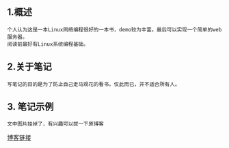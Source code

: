 ## 1.概述

    个人认为这是一本Linux网络编程很好的一本书，demo较为丰富。最后可以实现一个简单的web服务器。
    阅读前最好有Linux系统编程基础。

## 2.关于笔记
    
    写笔记的目的是为了防止自己走马观花的看书，仅此而已，并不适合所有人。

## 3. 笔记示例  

    文中图片挂掉了，有兴趣可以拔一下原博客 
    
[博客链接](https://justxyx.github.io/)

